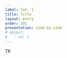 ```yaml
---
label: Cat. 1
title: Title
layout: entry
order: 101
presentation: side-by-side
# object:
#   - id: 1
---
```


TK